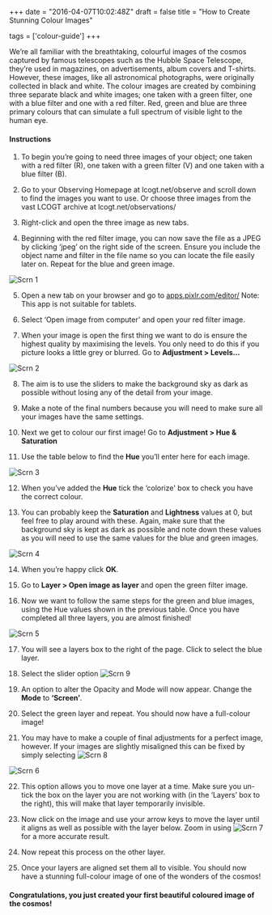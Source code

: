 +++
date = "2016-04-07T10:02:48Z"
draft = false
title = "How to Create Stunning Colour Images"

tags = ['colour-guide']
+++

We’re all familiar with the breathtaking, colourful images of the cosmos captured by famous telescopes such as the Hubble Space Telescope, they’re used in magazines, on advertisements, album covers and T-shirts. However, these images, like all astronomical photographs, were originally collected in black and white. The colour images are created by combining three separate black and white images; one taken with a green filter, one with a blue filter and one with a red filter. Red, green and blue are three primary colours that can simulate a full spectrum of visible light to the human eye.

#### Instructions

1) To begin you’re going to need three images of your object; one taken with a red filter (R), one taken with a green filter (V) and one taken with a blue filter (B). 

2) Go to your Observing Homepage at lcogt.net/observe and scroll down to find the images you want to use. Or choose three images from the vast LCOGT archive at lcogt.net/observations/

3) Right-click and open the three image as new tabs. 

4) Beginning with the red filter image, you can now save the file as a JPEG by clicking ‘jpeg’ on the right side of the screen. Ensure you include the object name and filter in the file name so you can locate the file easily later on. Repeat for the blue and green image.

![Scrn 1](/images/colourguide1.png)

5) Open a new tab on your browser and go to [apps.pixlr.com/editor/](https://pixlr.com/editor/) 
Note: This app is not suitable for tablets. 

6) Select ‘Open image from computer’ and open your red filter image.

7) When your image is open the first thing we want to do is ensure the highest quality by maximising the levels. You only need to do this if you picture looks a little grey or blurred. Go to **Adjustment > Levels…**

![Scrn 2](/images/colourguide2.png)

8) The aim is to use the sliders to make the background sky as dark as possible without losing any of the detail from your image.

9) Make a note of the final numbers because you will need to make sure all your images have the same settings. 

10) Next we get to colour our first image! Go to **Adjustment > Hue & Saturation**

11) Use the table below to find the **Hue** you’ll enter here for each image.

![Scrn 3](/images/colourguide3.png)

12) When you’ve added the **Hue** tick the ‘colorize' box to check you have the correct colour. 

13) You can probably keep the **Saturation** and **Lightness** values at 0, but feel free to play around with these. Again, make sure that the background sky is kept as dark as possible and note down these values as you will need to use the same values for the blue and green images.

![Scrn 4](/images/colourguide4.png)

14) When you’re happy click **OK**.

15) Go to **Layer > Open image as layer** and open the green filter image.

16) Now we want to follow the same steps for the green and blue images, using the Hue values shown in the previous table. Once you have completed all three layers, you are almost finished!

![Scrn 5](/images/colourguide5.png)

17) You will see a layers box to the right of the page. Click to select the blue layer. 

18) Select the slider option ![Scrn 9](/images/colourguide9.png)

19) An option to alter the Opacity and Mode will now appear. Change the **Mode** to **‘Screen’**.

20) Select the green layer and repeat. You should now have a full-colour image!

21) You may have to make a couple of final adjustments for a perfect image, however. If your images are slightly misaligned this can be fixed by simply selecting ![Scrn 8](/images/colourguide8.png)

![Scrn 6](/images/colourguide6.png)

22) This option allows you to move one layer at a time. Make sure you un-tick the box on the layer you are not working with (in the ‘Layers’ box to the right), this will make that layer temporarily invisible. 

23) Now click on the image and use your arrow keys to move the layer until it aligns as well as possible with the layer below. Zoom in using ![Scrn 7](/images/colourguide7.png) for a more accurate result.

24) Now repeat this process on the other layer. 

25) Once your layers are aligned set them all to visible. You should now have a stunning full-colour image of one of the wonders of the cosmos!

#### Congratulations, you just created your first beautiful coloured image of the cosmos!